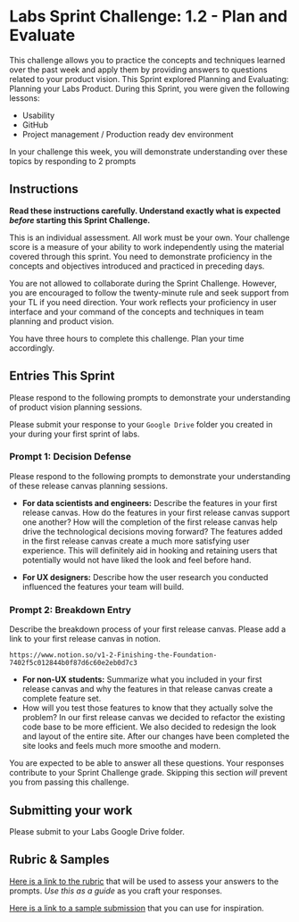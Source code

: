 # Labs Sprint Challenge: 1.2 - Plan and Evaluate

This challenge allows you to practice the concepts and techniques learned over the past week and apply them by providing answers to questions related to your product vision. This Sprint explored Planning and Evaluating: Planning your Labs Product. During this Sprint, you were given the following lessons:

- Usability
- GitHub
- Project management / Production ready dev environment

In your challenge this week, you will demonstrate understanding over these topics by responding to 2 prompts

## Instructions

**Read these instructions carefully. Understand exactly what is expected _before_ starting this Sprint Challenge.**

This is an individual assessment. All work must be your own. Your challenge score is a measure of your ability to work independently using the material covered through this sprint. You need to demonstrate proficiency in the concepts and objectives introduced and practiced in preceding days.

You are not allowed to collaborate during the Sprint Challenge. However, you are encouraged to follow the twenty-minute rule and seek support from your TL if you need direction. Your work reflects your proficiency in user interface and your command of the concepts and techniques in team planning and product vision.

You have three hours to complete this challenge. Plan your time accordingly.

## Entries This Sprint

Please respond to the following prompts to demonstrate your understanding of product vision planning sessions.

Please submit your response to your `Google Drive` folder you created in your during your first sprint of labs.

### Prompt 1: Decision Defense

Please respond to the following prompts to demonstrate your understanding of these release canvas planning sessions.

- **For data scientists and engineers:** Describe the features in your first release canvas. How do the features in your first release canvas support one another? How will the completion of the first release canvas help drive the technological decisions moving forward?
    The features added in the first release canvas create a much more satisfying user experience. This will definitely aid in hooking and retaining users that potentially would not have liked the look and feel before hand.

- **For UX designers:** Describe how the user research you conducted influenced the features your team will build.

### Prompt 2: Breakdown Entry

Describe the breakdown process of your first release canvas. Please add a link to your first release canvas in notion.

    https://www.notion.so/v1-2-Finishing-the-Foundation-7402f5c012844b0f87d6c60e2eb0d7c3

- **For non-UX students:** Summarize what you included in your first release canvas and why the features in that release canvas create a complete feature set.
- How will you test those features to know that they actually solve the problem?
    In our first release canvas we decided to refactor the existing code base to be more efficient. We also
    decided to redesign the look and layout of the entire site. After our changes have been completed the site looks and feels much more smoothe and modern.

You are expected to be able to answer all these questions. Your responses contribute to your Sprint Challenge grade. Skipping this section _will_ prevent you from passing this challenge.

## Submitting your work

Please submit to your Labs Google Drive folder.

## Rubric & Samples


[Here is a link to the rubric](https://www.notion.so/lambdaschool/1-2-Decision-Defense-Entry-Rubric-Plan-and-evaluate-0064ad34a2ca41d3a3121f80d82fe9c4) that will be used to assess your answers to the prompts. _Use this as a guide_ as you craft your responses.

[Here is a link to a sample submission](https://www.notion.so/lambdaschool/1-2-Defense-Breakdown-Entry-Plan-and-Evaluate-205694abdd4e4f83a899a90e478df27c) that you can use for inspiration.
